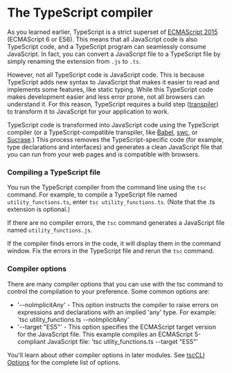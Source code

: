 # The TypeScript compiler #

As you learned earlier, TypeScript is a strict superset of [ECMAScript 2015](https://www.ecma-international.org/ecma-262/6.0/) (ECMAScript 6 or ES6). This means that all JavaScript code is also TypeScript code, and a TypeScript program can seamlessly consume JavaScript. In fact, you can convert a JavaScript file to a TypeScript file by simply renaming the extension from `.js` to `.ts`.

However, not all TypeScript code is JavaScript code. This is because TypeScript adds new syntax to JavaScript that makes it easier to read and implements some features, like static typing. While this TypeScript code makes development easier and less error prone, not all browsers can understand it. For this reason, TypeScript requires a build step ([transpiler](https://en.wikipedia.org/wiki/Source-to-source_compiler)) to transform it to JavaScript for your application to work.

TypeScript code is transformed into JavaScript code using the TypeScript compiler (or a TypeScript-compatible transpiler, like [Babel](https://babeljs.io/), [swc](https://swc.rs/docs/installation/), or [Sucrase](https://github.com/alangpierce/sucrase).) This process removes the TypeScript-specific code (for example, type declarations and interfaces) and generates a clean JavaScript file that you can run from your web pages and is compatible with browsers.

### Compiling a TypeScript file

You run the TypeScript compiler from the command line using the `tsc` command. For example, to compile a TypeScript file named `utility_functions.ts`, enter `tsc utility_functions.ts`. (Note that the .ts extension is optional.)

If there are no compiler errors, the `tsc` command generates a JavaScript file named `utility_functions.js`.

If the compiler finds errors in the code, it will display them in the command window. Fix the errors in the TypeScript file and rerun the `tsc` command.

### Compiler options

There are many compiler options that you can use with the tsc command to control the compilation to your preference. Some common options are:
* '--noImplicitAny' - This option instructs the compiler to raise errors on expressions and declarations with an implied 'any' type. For example: `tsc utility_functions.ts --noImplicitAny'
* '--target "ES5"' - This option specifies the ECMAScript target version for the JavaScript file. This example compiles an ECMAScript 5-compliant JavaScript file: 'tsc utlity_functions.ts --target "ES5"'

You'll learn about other compiler options in later modules. See [tscCLI Options](https://www.typescriptlang.org/docs/handbook/compiler-options.html) for the complete list of options.

